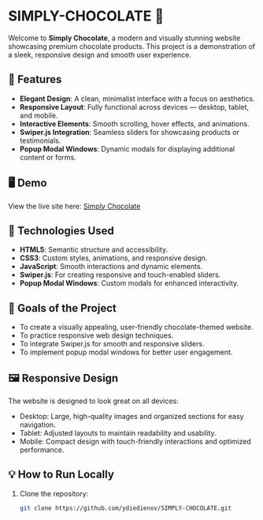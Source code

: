 # SIMPLY-CHOCOLATE 🍫

Welcome to **Simply Chocolate**, a modern and visually stunning website showcasing premium chocolate products. This project is a demonstration of a sleek, responsive design and smooth user experience.

## 🌟 Features

- **Elegant Design**: A clean, minimalist interface with a focus on aesthetics.
- **Responsive Layout**: Fully functional across devices — desktop, tablet, and mobile.
- **Interactive Elements**: Smooth scrolling, hover effects, and animations.
- **Swiper.js Integration**: Seamless sliders for showcasing products or testimonials.
- **Popup Modal Windows**: Dynamic modals for displaying additional content or forms.

## 🖥️ Demo

View the live site here: [Simply Chocolate](https://ydiedienov.github.io/SIMPLY-CHOCOLATE/)

## 🚀 Technologies Used

- **HTML5**: Semantic structure and accessibility.
- **CSS3**: Custom styles, animations, and responsive design.
- **JavaScript**: Smooth interactions and dynamic elements.
- **Swiper.js**: For creating responsive and touch-enabled sliders.
- **Popup Modal Windows**: Custom modals for enhanced interactivity.

## 🎯 Goals of the Project

- To create a visually appealing, user-friendly chocolate-themed website.
- To practice responsive web design techniques.
- To integrate Swiper.js for smooth and responsive sliders.
- To implement popup modal windows for better user engagement.

## 🖼️ Responsive Design

The website is designed to look great on all devices:
- Desktop: Large, high-quality images and organized sections for easy navigation.
- Tablet: Adjusted layouts to maintain readability and usability.
- Mobile: Compact design with touch-friendly interactions and optimized performance.

## 💡 How to Run Locally

1. Clone the repository:
   ```bash
   git clone https://github.com/ydiedienov/SIMPLY-CHOCOLATE.git
